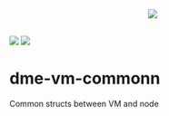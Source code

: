 <div style="text-align:center">
  <img src="https://github.com/Reshusk23/dme-dharitri/blob/master/reshusk23_logo_01.svg"></img>
</div>  

<br>

[![](https://img.shields.io/badge/made%20by-Reshusk%20Network-blue.svg?style=flat-square)](http://reshusk23.com/)
[![](https://img.shields.io/badge/project-Reshusk%20Network%20Testnet-blue.svg?style=flat-square)](http://reshusk23.com/)

# dme-vm-commonn
Common structs between VM and node
